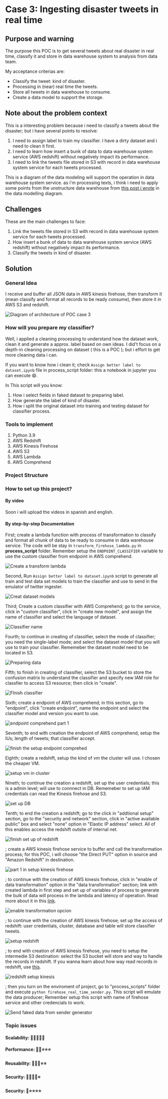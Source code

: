 # Case 3: Ingesting disaster tweets in real time

## Purpose and warning
The purpose this POC is to get several tweets about real disaster in real time, classify it and store in data warehouse system to analysis from data team.

My acceptance criterias are:

* Classify the tweet: kind of disaster.
* Processing in (near) real time the tweets.
* Store all tweets in data warehouse to consume.
* Create a data model to support the storage.


## Note about the problem context

This is a interesting problem because i need to classify a tweets about the disaster; but i have several points to resolve:

1. I need to assign label to train my classifier. I have a dirty dataset and i need to clean it first.
2. I need to learn how insert a bunk of data to data warehouse system service (AWS redshift) without negatively impact its performance.
3. I need to link the tweets file stored in S3 with record in data warehouse system service for each tweets processed.

This is a diagram of the  data modeling will support the operation in data warehouse system service. as i'm processing texts, i think i need to apply some points from the unstructure data warehouse from [this post i wrote](https://medium.com/data-world-portafolio/empezando-con-el-data-warehouse-datos-no-estructurados-1b4c42236cf3) in the data modelling diagram.

## Challenges

These are the main challenges to face:

1. Link the tweets file stored in S3 with record in data warehouse system service for each tweets processed.
2. How insert a bunk of data to data warehouse system service (AWS redshift) without negatively impact its performance.
3. Classify the tweets in kind of disaster.

## Solution

### General Idea

I receive and buffer all JSON data in AWS kinesis firehose, then transform it (mean classify and format all records to be ready consume), then store it in AWS S3 and redshift.

![Diagram of architecture of POC case 3](https://github.com/CarlosChicata/data_world_portfolio/blob/master/Projects/POC/AWS_Ingesting_disaster_tweets_in_real_time/images/diagram_architecture_poc_case_3.drawio.png)

### How will you prepare my classifier?

Well, i applied a cleaning processing to understand how the dataset work, clean it and generate a approx. label based on own ideas. I did't focus on a depth-in cleaning processing on dataset ( this is a POC ); but i effort to get more cleaning data i can.

If you want to know how i clean it; check `Assign better label to dataset.ipynb` file in process_script folder: this a notebook in jupyter you can execute 😄.

In This script will you know:

1.  How i select fields in faked dataset to preparing label.
2.  How generate the label of kind of disaster.
3.  How i split the original dataset into training and testing dataset for classifier process.


### Tools to implement

1. Python 3.9
2. AWS Redshift
3. AWS Kinesis Firehose
4. AWS S3
5. AWS Lambda
6. AWS Comprehend

### Project Structure


### How to set up this project?

#### By video
Soon i will upload the videos in spanish and english.

#### By step-by-step Documentation

First; create a lambda function with process of transformation to classify and format all chunk of data to be ready to consume in data warehouse service. The code will be stay in `transform_firehose_lambda.py` in **process_script** folder. Remember setup the `ENDPOINT_CLASSIFIER` variable to use the custom classifier from endpoint in AWS comprehend.

![Create a transform lambda](https://github.com/CarlosChicata/data_world_portfolio/blob/master/Projects/POC/AWS_Ingesting_disaster_tweets_in_real_time/images/create_transform_lambda.png)

Second, Run `Assign better label to dataset.ipynb` script to generate all train and test data set models to train the classifier and use to send in the emulator of twitter ingester.

![Creat dataset models](https://github.com/CarlosChicata/data_world_portfolio/blob/master/Projects/POC/AWS_Ingesting_disaster_tweets_in_real_time/images/create_dataset_classifier.png)

Third; Create a custom classifier with AWS Comprehend; go to the service, click in "custom classifier", click in "create new model", and assign the name of classifier and select the language of dataset.

![Classifier name](https://github.com/CarlosChicata/data_world_portfolio/blob/master/Projects/POC/AWS_Ingesting_disaster_tweets_in_real_time/images/create_clasifier_part1.png)

Fourth; to continue in creating of classifier, select the mode of classifier; you need the single-label mode; and select the dataset model that you will use to train your classifier. Rememeber the dataset model need to be located in S3.

![Preparing data](https://github.com/CarlosChicata/data_world_portfolio/blob/master/Projects/POC/AWS_Ingesting_disaster_tweets_in_real_time/images/create_clasifier_part2.png)

Fifth;  to finish in creating of classifier, select the S3 bucket to store the confusion matrix to understand the classifier and specify new IAM role for classfier to access S3 resource; then click in "create".

![FInish classifier](https://github.com/CarlosChicata/data_world_portfolio/blob/master/Projects/POC/AWS_Ingesting_disaster_tweets_in_real_time/images/create_clasifier_part3.png)

Sixth; create a endpoint of AWS comprehend; in this section, go to "endpoint", click "create endpoint", name the endpoint and select the classifier model and version you want to use.

![endpoint comprehend part 1](https://github.com/CarlosChicata/data_world_portfolio/blob/master/Projects/POC/AWS_Ingesting_disaster_tweets_in_real_time/images/create_comprehend_endpoint.png)

Seventh; to end with creation the endpoint of AWS comprehend, setup the IUs; length of tweets; that classifier accept.

![finish the setup endpoint comprehed](https://github.com/CarlosChicata/data_world_portfolio/blob/master/Projects/POC/AWS_Ingesting_disaster_tweets_in_real_time/images/create_comprehend_endpoint_part1.png)

Eighth; create a redshift, setup the kind of vm the cluster will use. I chosen the cheaper VM.

![setup vm in cluster](https://github.com/CarlosChicata/data_world_portfolio/blob/master/Projects/POC/AWS_Ingesting_disaster_tweets_in_real_time/images/redshift_setup_part1.png)

Nineth; to continue the creation a redshift, set up the user credentials; this is a admin level; will use to connnect in DB. Rememeber to set up IAM credentials can read the Kinesis firehose and S3.

![set up DB](https://github.com/CarlosChicata/data_world_portfolio/blob/master/Projects/POC/AWS_Ingesting_disaster_tweets_in_real_time/images/redshift_setup_part2.png)

Tenth; to end the creation a redshift; go to the click in "addtional setup" section, go to the "security and network" section, click in "active available public" box and select "none" option in "Elastic IP address" select. All of this enables access the redshift outsite of internal net.

![finish set up of redshift](https://github.com/CarlosChicata/data_world_portfolio/blob/master/Projects/POC/AWS_Ingesting_disaster_tweets_in_real_time/images/redshift_setup_part3.png)


; create a AWS kinesis firehose service to buffer and call the transformation process; for this POC, i will choose "the Direct PUT" option in source and "Amazon Redshift" in destination.

![part 1 in setup kinesis firehose](https://github.com/CarlosChicata/data_world_portfolio/blob/master/Projects/POC/AWS_Ingesting_disaster_tweets_in_real_time/images/setup_redshift_part3.png)

; to continue with the creation of AWS kinesis firehose, click in "enable of data transformation" option in the "data transformation" section; link with created lambda in first step and set up of variables of process to generate the bulk of data will process in the lambda and latency of operation. Read more about it in this [link](https://catalog.us-east-1.prod.workshops.aws/workshops/c342c6d1-2baf-4827-ba42-52ef9eb173f6/en-US/beam-on-kda/create-infrastructure/firehose/configure-settings).

![enable transformation opcion](https://github.com/CarlosChicata/data_world_portfolio/blob/master/Projects/POC/AWS_Ingesting_disaster_tweets_in_real_time/images/setup_firehose_part2.png)

; to continue with the creation of AWS kinesis firehose; set up the access of redshift: user credentials, cluster, database and table will store classifier tweets.

![setup redshift](https://github.com/CarlosChicata/data_world_portfolio/blob/master/Projects/POC/AWS_Ingesting_disaster_tweets_in_real_time/images/setup_kinesis_redshift_part_1.png)

; to end with creation of AWS kinesis firehose, you need to setup the intermedie S3 destination: select the S3 bucket will store and way to handle the records in redshift. If you wanna learn about how way read records in redshift, use [this](https://docs.aws.amazon.com/redshift/latest/dg/copy-usage_notes-copy-from-json.html).

![redshift setup kinesis](https://github.com/CarlosChicata/data_world_portfolio/blob/master/Projects/POC/AWS_Ingesting_disaster_tweets_in_real_time/images/create_setup_redshift_part2.png)

; then you turn on the enviroment of project, go to "process_scripts" folder and execute `python firehose_real_time_sender.py`. This script will emulate the data producer; Remember setup this script with name of firehose service and other credencials to work.

![Send faked data from sender generator](https://github.com/CarlosChicata/data_world_portfolio/blob/master/Projects/POC/AWS_Ingesting_disaster_tweets_in_real_time/images/sender_json_data.png)

### Topic issues


#### Scalability: 🌟🌟🌟🌟🌟


#### Performance: 🌟🌟⭐⭐⭐


#### Reusability:  🌟🌟🌟⭐⭐

#### Security: 🌟🌟🌟🌟⭐

#### Security: 🌟⭐⭐⭐⭐

